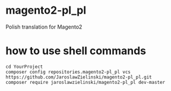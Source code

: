 # magento2-pl_pl
Polish translation for Magento2

# how to use shell commands
```ssh
cd YourProject
composer config repositories.magento2-pl_pl vcs https://github.com/JaroslawZielinski/magento2-pl_pl.git
composer require jaroslawzielinski/magento2-pl_pl dev-master
```
